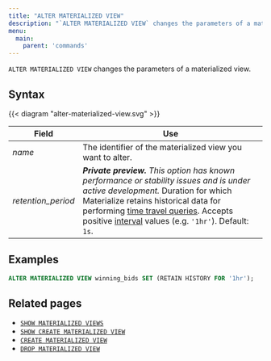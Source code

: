 ```yaml
---
title: "ALTER MATERIALIZED VIEW"
description: "`ALTER MATERIALIZED VIEW` changes the parameters of a materialized view."
menu:
  main:
    parent: 'commands'
---
```


`ALTER MATERIALIZED VIEW` changes the parameters of a materialized view.

## Syntax

{{< diagram "alter-materialized-view.svg" >}}

Field | Use
------|-----
_name_ | The identifier of the materialized view you want to alter.
_retention_period_ | ***Private preview.** This option has known performance or stability issues and is under active development.* Duration for which Materialize retains historical data for performing [time travel queries](/transform-data/patterns/time-travel-queries). Accepts positive [interval](/sql/types/interval/) values (e.g. `'1hr'`). Default: `1s`.

## Examples

```sql
ALTER MATERIALIZED VIEW winning_bids SET (RETAIN HISTORY FOR '1hr');
```

## Related pages

- [`SHOW MATERIALIZED VIEWS`](../show-materialized-views)
- [`SHOW CREATE MATERIALIZED VIEW`](../show-create-materialized-view)
- [`CREATE MATERIALIZED VIEW`](../create-materialized-view)
- [`DROP MATERIALIZED VIEW`](../drop-materialized-view)
